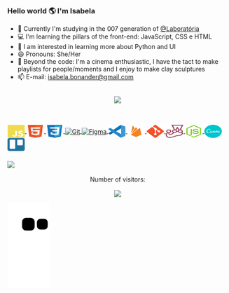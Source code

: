### Hello world 🌎 I'm Isabela 

 - 🌱 Currently I'm studying in the 007 generation of [@Laboratória](https://www.laboratoria.la/br)
 - 💻 I'm learning the pillars of the front-end: JavaScript, CSS e HTML
 - 🤔 I am interested in learning more about Python and UI
 - 😄 Pronouns: She/Her
 - 🧠 Beyond the code: I'm a cinema enthusiastic, I have the tact to make playlists for people/moments and I enjoy to make clay sculptures 
 - 📫 E-mail: isabela.bonander@gmail.com

##

<div align="center">
  <a href="https://github.com/Gregisa">
  <img height="160em" src="https://github-readme-stats.vercel.app/api?username=Gregisa&show_icons=true&theme=dracula&include_all_commits=true&count_private=true"/>
</div>
 
##
 
<div align"center" style="display: inline_block"><br>
  <img align="center" alt="JS" height="30" width="40" src="https://raw.githubusercontent.com/devicons/devicon/master/icons/javascript/javascript-plain.svg">
  <img align="center" alt="HTML" height="30" width="40" src="https://raw.githubusercontent.com/devicons/devicon/master/icons/html5/html5-original.svg">
  <img align="center" alt="CSS" height="30" width="40" src="https://raw.githubusercontent.com/devicons/devicon/master/icons/css3/css3-original.svg">
   <img align="center" alt="Git" height="30" width="40" src="https://cdn.jsdelivr.net/gh/devicons/devicon/icons/git/git-original.svg">    
  <img align="center" alt="Figma" height="30" width="40" src="https://cdn.jsdelivr.net/gh/devicons/devicon/icons/figma/figma-original.svg">
 <img align="center"  alt="VScode" height="30" width="40" src="https://raw.githubusercontent.com/devicons/devicon/master/icons/vscode/vscode-original.svg">
<img align="center"  alt="firebase" height="30" width="40" src="https://raw.githubusercontent.com/devicons/devicon/master/icons/firebase/firebase-plain.svg">	
<img align="center"  alt="Git" height="30" width="40" src="https://raw.githubusercontent.com/devicons/devicon/master/icons/git/git-original.svg">
 <img align="center"  alt="Jest" height="30" width="40" src="https://raw.githubusercontent.com/devicons/devicon/master/icons/jest/jest-plain.svg">
<img align="center"  alt="nodejs" height="30" width="40" src="https://raw.githubusercontent.com/devicons/devicon/master/icons/nodejs/nodejs-original.svg">
<img align="center"  alt="Canva" height="30" width="40" src="https://raw.githubusercontent.com/devicons/devicon/master/icons/canva/canva-original.svg">	
 <img align="center"  alt="Trello" height="30" width="40" src="https://raw.githubusercontent.com/devicons/devicon/master/icons/trello/trello-plain.svg">
</div>
  
 ###
  
<div> 
   <a href="https://www.linkedin.com/in/isabelagregoraci/" target="_blank"><img src="https://img.shields.io/badge/-LinkedIn-%230077B5?style=for-the-badge&logo=linkedin&logoColor=white" target="_blank"></a> 

 </div>
 
 <div>
<p align= "center">Number of visitors:</p> 
<p align="center"><img align="center" src="https://profile-counter.glitch.me/{Gregisa}/count.svg" /></p> 

</div>
 
  ![Snake animation](https://github.com/Gregisa/Gregisa/blob/output/github-contribution-grid-snake.svg)
 
</div>
